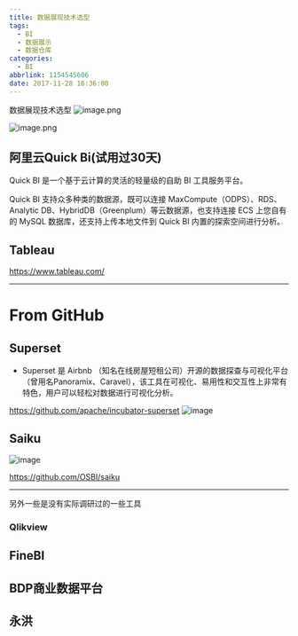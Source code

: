 ```yaml
---
title: 数据展现技术选型
tags:
  - BI
  - 数据展示
  - 数据仓库
categories:
  - BI
abbrlink: 1154545606
date: 2017-11-28 16:36:00
---
```

数据展现技术选型
![ image.png](http://pic.victor123.cn/17-11-28/27291686.jpg)

![ image.png](http://pic.victor123.cn/17-11-28/97879159.jpg)


## 阿里云Quick Bi(试用过30天)
Quick BI 是一个基于云计算的灵活的轻量级的自助 BI 工具服务平台。

Quick BI 支持众多种类的数据源，既可以连接 MaxCompute（ODPS）、RDS、Analytic DB、HybridDB（Greenplum）等云数据源，也支持连接 ECS 上您自有的 MySQL 数据库，还支持上传本地文件到 Quick BI 内置的探索空间进行分析。

## Tableau
https://www.tableau.com/

---------
# From GitHub
## Superset
- Superset 是 Airbnb （知名在线房屋短租公司）开源的数据探查与可视化平台（曾用名Panoramix、Caravel），该工具在可视化、易用性和交互性上非常有特色，用户可以轻松对数据进行可视化分析。

https://github.com/apache/incubator-superset
![image](https://cloud.githubusercontent.com/assets/130878/20371438/a703a2a0-ac19-11e6-80c4-00a47c2eb644.gif)

## Saiku
![image](https://raw.githubusercontent.com/OSBI/saiku/assets/saiku-demo-1.jpg)

https://github.com/OSBI/saiku


-----------
另外一些是没有实际调研过的一些工具
### Qlikview
## FineBI
## BDP商业数据平台
## 永洪